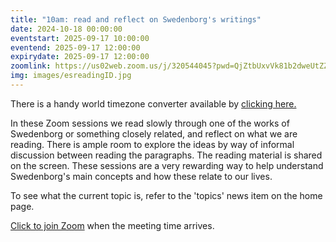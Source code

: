 ```yaml
---
title: "10am: read and reflect on Swedenborg's writings"
date: 2024-10-18 00:00:00
eventstart: 2025-09-17 10:00:00
eventend: 2025-09-17 12:00:00
expirydate: 2025-09-17 12:00:00
zoomlink: https://us02web.zoom.us/j/320544045?pwd=QjZtbUxvVk81b2dweUtZZTE3ZE9IZz09
img: images/esreadingID.jpg
---
```


There is a handy world timezone converter available by [clicking here.](https://www.timeanddate.com/worldclock/converter.html)

In these Zoom sessions we read slowly through one of the works of Swedenborg or something closely related, and reflect on what we are reading. There is ample room to explore the ideas by way of informal discussion between reading the paragraphs. The reading material is shared on the screen. These sessions are a very rewarding way to help understand Swedenborg's main concepts and how these relate to our lives.

To see what the current topic is, refer to the 'topics' news item on the home page.

[Click to join Zoom](https://us02web.zoom.us/j/320544045?pwd=QjZtbUxvVk81b2dweUtZZTE3ZE9IZz09) when the meeting time arrives.


